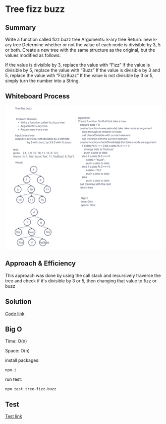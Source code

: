 # Tree fizz buzz

## Summary

<!-- Description of the challenge -->

Write a function called fizz buzz tree
Arguments: k-ary tree
Return: new k-ary tree
Determine whether or not the value of each node is divisible by 3, 5 or both. Create a new tree with the same structure as the original, but the values modified as follows:

If the value is divisible by 3, replace the value with “Fizz”
If the value is divisible by 5, replace the value with “Buzz”
If the value is divisible by 3 and 5, replace the value with “FizzBuzz”
If the value is not divisible by 3 or 5, simply turn the number into a String.

## Whiteboard Process

<!-- Embedded whiteboard image -->

![Tree fizz buzz](./tree-fizz-buzz.png)

## Approach & Efficiency

<!-- What approach did you take? Why? What is the Big O space/time for this approach? -->

This approach was done by using the call stack and recursively traverse the tree and check if it's divisible by 3 or 5, then changing that value to fizz or buzz

## Solution

<!-- Show how to run your code, and examples of it in action -->

[Code link](./tree-fizz-buzz.js)

## Big O

Time: O(n)

Space: O(n)

install packages:

    npm i

run test:

    npm test tree-fizz-buzz

## Test

[Test link](./tree-fizz-buzz.test.js)
